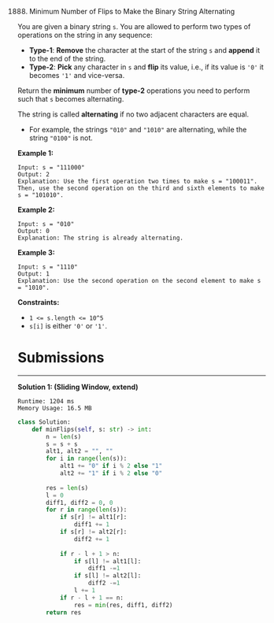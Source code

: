 1888. Minimum Number of Flips to Make the Binary String Alternating

You are given a binary string `s`. You are allowed to perform two types of operations on the string in any sequence:

* **Type-1**: **Remove** the character at the start of the string `s` and **append** it to the end of the string.
* **Type-2**: **Pick** any character in `s` and **flip** its value, i.e., if its value is `'0'` it becomes `'1'` and vice-versa.

Return the **minimum** number of **type-2** operations you need to perform such that `s` becomes alternating.

The string is called **alternating** if no two adjacent characters are equal.

* For example, the strings `"010"` and `"1010"` are alternating, while the string `"0100"` is not.
 

**Example 1:**
```
Input: s = "111000"
Output: 2
Explanation: Use the first operation two times to make s = "100011".
Then, use the second operation on the third and sixth elements to make s = "101010".
```

**Example 2:**
```
Input: s = "010"
Output: 0
Explanation: The string is already alternating.
```

**Example 3:**
```
Input: s = "1110"
Output: 1
Explanation: Use the second operation on the second element to make s = "1010".
```

**Constraints:**

* `1 <= s.length <= 10^5`
* `s[i]` is either `'0'` or `'1'`.

# Submissions
---
**Solution 1: (Sliding Window, extend)**
```
Runtime: 1204 ms
Memory Usage: 16.5 MB
```
```python
class Solution:
    def minFlips(self, s: str) -> int:
        n = len(s)
        s = s + s
        alt1, alt2 = "", ""
        for i in range(len(s)):
            alt1 += "0" if i % 2 else "1"
            alt2 += "1" if i % 2 else "0"
        
        res = len(s)
        l = 0
        diff1, diff2 = 0, 0
        for r in range(len(s)):
            if s[r] != alt1[r]:
                diff1 += 1
            if s[r] != alt2[r]:
                diff2 += 1
            
            if r - l + 1 > n:
                if s[l] != alt1[l]:
                    diff1 -=1
                if s[l] != alt2[l]:
                    diff2 -=1
                l += 1
            if r - l + 1 == n:
                res = min(res, diff1, diff2)
        return res
```